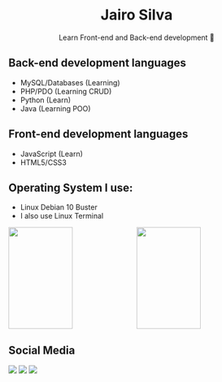 <h1 align="center">Jairo Silva</h1>
<p align="center">Learn Front-end and Back-end development 🚀</p>

## Back-end development languages
- MySQL/Databases (Learning)
- PHP/PDO (Learning CRUD)
- Python (Learn)
- Java (Learning POO)

## Front-end development languages
- JavaScript (Learn)
- HTML5/CSS3

## Operating System I use:
- Linux Debian 10 Buster
- I also use Linux Terminal

<div style="display:flex;flex-wrap:no-wrap;">
  <img height="200px" width="50%" src="https://github-readme-stats.vercel.app/api?username=jairosilva2005&show_icons=true" />
  <img height="200px" width="50%" src="https://github-readme-stats.vercel.app/api/top-langs/?username=jairosilva2005&layout=default)](https://github.com/jairosilva2005/github-readme-stats" />
</div>

## Social Media
[<img src="https://img.shields.io/badge/twitter-%231DA1F2.svg?&style=for-the-badge&logo=twitter&logoColor=white" />](https://twitter.com/jairosilva2005)
[<img src = "https://img.shields.io/badge/instagram-%23E4405F.svg?&style=for-the-badge&logo=instagram&logoColor=white">](https://www.instagram.com/jairo_nth/)
[<img src = "https://img.shields.io/badge/facebook-%231877F2.svg?&style=for-the-badge&logo=facebook&logoColor=white">](https://www.facebook.com/jairo.holanda.7330)
